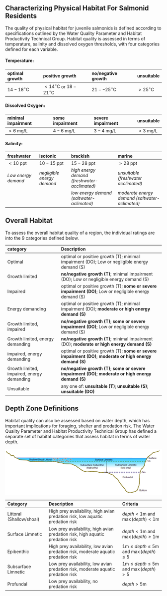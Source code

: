 ## Characterizing Physical Habitat For Salmonid Residents

The quality of physical habitat for juvenile salmonids is defined according to
specifications outlined by the Water Quality Parameter and Habitat Productivity
Technical Group. Habitat quality is assessed in terms of temperature, salinity
and dissolved oxygen thresholds, with four categories defined for each variable.


#### Temperature:

| optimal growth        | positive growth                               | no/negative growth     | unsuitable           |
|:----------------------|:----------------------------------------------|:-----------------------|:---------------------|
| $14-18^\circ\text{C}$ | $< 14^\circ\text{C}$ or $18-21^\circ\text{C}$ | $21--25^\circ\text{C}$ | $> 25^\circ\text{C}$ |


#### Dissolved Oxygen:

| minimal impairment          | some impairment    | severe impairment         | unsuitable         |
|:----------------------------|:-------------------|:--------------------------|:-------------------|
| $> 6 \text{ mg/L}$          | $4-6 \text{ mg/L}$ | $3-4 \text{ mg/L}$        | $< 3 \text{ mg/L}$ |


#### Salinity:

| freshwater           | isotonic                   | brackish                                       | marine                                          |
|:---------------------|:---------------------------|:-----------------------------------------------|:------------------------------------------------|
| $< 10 \text{ ppt}$   | $10-15 \text{ ppt}$        | $15-28 \text{ ppt}$                            | $> 28 \text{ ppt}$                              |
| *Low energy demand*  | *negligible energy demand* | *high energy demand (freshwater-acclimated)*   | *unsuitable (freshwater acclimated)*            |
|                      |                            | *low energy demand (saltwater-aclimated)*      | *moderate energy demand (saltwater-aclimated)*  |


## Overall Habitat

To assess the overall habitat quality of a region, the individual ratings are 
into the 9 categories defined below.


| category                                   | Description                                                                                                |
|:-------------------------------------------|:-----------------------------------------------------------------------------------------------------------|
| Optimal                                    | optimal or positive growth (T); minimal impairment (DO); Low or negligible energy demand (S)               |
| Growth limited                             | **no/negative growth (T)**;  minimal impairment (DO); Low or negligible energy demand (S)                  |
| Impaired                                   | optimal or positive growth (T); **some or severe impairment (DO)**; Low or negligible energy demand (S)    |
| Energy demanding                           | optimal or positive growth (T); minimal impairment (DO); **moderate or high energy demand (S)**            |
| Growth limited, impaired                   | **no/negative growth (T)**; **some or severe impairment (DO)**; Low or negligible energy demand (S)        |
| Growth limited, energy demanding           | **no/negative growth (T)**; minimal impairment (DO); **moderate or high energy demand (S)**                |
| impaired, energy demanding                 | optimal or positive growth (T); **some or severe impairment (DO)**; **moderate or high energy demand (S)** |
| Growth limited, impaired, energy demanding | **no/negative growth (T)**; **some or severe impairment (DO)**; **moderate or high energy demand (S)**     |
| Unsuitable                                 | any one of: **unsuitable (T)**; **unsuitable (S)**; **unsuitable (DO)**                                    |


## Depth Zone Definitions

Habitat quality can also be assessed based on water depth, which has
important implications for foraging, shelter and predation risk. The Water 
Quality Parameter and Habitat Productivity Technical Group has defined a 
separate set of habitat categories that assess habitat in terms of water depth.

![Depth categories](depthdiagram.png)


| Category                  | Description                                                                       | Criteria                                                         |
|:--------------------------|:----------------------------------------------------------------------------------|:-----------------------------------------------------------------|
| Littoral (Shallow/shoal)  | High prey availability, high avian predation risk, low aquatic predation risk     | $depth < 1\text{m}$ and $\max{(depth)} < 1\text{m}$              |
| Surface Limnetic          | Low prey availability, high avian predation risk, high aquatic predation risk     | $depth < 1\text{m}$ and $\max{(depth)} \geq 1\text{m}$           |
| Epibenthic                | High prey availability, low avian predation risk, moderate aquatic predation risk | $1\text{m} \leq depth \leq 5\text{m}$ and $\max{(depth)} \leq 5$ |
| Subsurface Limnetic       | Low prey availability, low avian predation risk, moderate aquatic predation risk  | $1\text{m} \leq depth \leq 5\text{m}$ and $\max{(depth)} > 5$    |
| Profundal                 | Low prey availability, no predation risk                                          | $depth > 5\text{m}$                                              |
